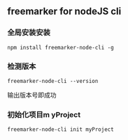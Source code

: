 ## freemarker for nodeJS cli
### 全局安装安装
```shell script
npm install freemarker-node-cli -g
```
### 检测版本
```shell script
freemarker-node-cli --version
```
输出版本号即成功

### 初始化项目m yProject
```shell script
freemarker-node-cli init myProject
```

